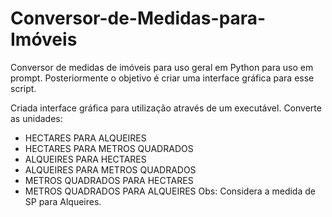 # Conversor-de-Medidas-para-Imóveis

Conversor de medidas de imóveis para uso geral em Python para uso em prompt. Posteriormente o objetivo é criar uma interface gráfica para esse script.

Criada interface gráfica para utilização através de um executável.
   Converte as unidades:
  - HECTARES PARA ALQUEIRES
  - HECTARES PARA METROS QUADRADOS
  - ALQUEIRES PARA HECTARES
  - ALQUEIRES PARA METROS QUADRADOS
  - METROS QUADRADOS PARA HECTARES
  - METROS QUADRADOS PARA ALQUEIRES
Obs: Considera a medida de SP para Alqueires.
